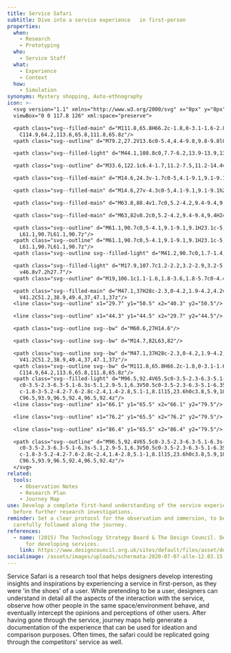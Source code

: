 ```yaml
---
title: Service Safari
subtitle: Dive into a service experience   in first-person
properties:
  when:
    - Research
    - Prototyping
  who:
    - Service Staff
  what:
    - Experience
    - Context
  how:
    - Simulation
synonyms: Mystery shopping, Auto-ethnography
icon: >-
  <svg version="1.1" xmlns="http://www.w3.org/2000/svg" x="0px" y="0px"
  viewBox="0 0 117.8 126" xml:space="preserve">

  <path class="svg--filled-main" d="M111.8,65.8H66.2c-1.8,0-3.1-1.6-2.8-3.3l6.8-41c0.2-1.4,1.4-2.4,2.8-2.4h32c1.4,0,2.6,1,2.8,2.4l6.8,41
  	C114.9,64.2,113.6,65.8,111.8,65.8z"/>
  <path class="svg--outline" d="M79.2,27.2V13.6c0-5.4,4.4-9.8,9.8-9.8l0,0c5.4,0,9.8,4.4,9.8,9.8v13.6"/>

  <path class="svg--filled-light" d="M44.1,108.8c0,7.7-6.2,13.9-13.9,13.9s-13.9-6.2-13.9-13.9s15-14.3,22.6-14.3S44.1,101.1,44.1,108.8z"/>

  <path class="svg--outline" d="M33.6,122.1c6.4-1.7,11.2-7.5,11.2-14.4v-6.6"/>

  <path class="svg--filled-main" d="M14.6,24.3v-1.7c0-5,4.1-9.1,9.1-9.1h28.8c5,0,9.1,4.1,9.1,9.1v1.2"/>

  <path class="svg--filled-main" d="M14.6,27v-4.3c0-5,4.1-9.1,9.1-9.1h28.8c5,0,9.1,4.1,9.1,9.1V27H14.6z"/>

  <path class="svg--filled-main" d="M63.8,88.4v1.7c0,5.2-4.2,9.4-9.4,9.4H24.9c-5.1,0-9.4-4.2-9.4-9.4v-1.3"/>

  <path class="svg--filled-main" d="M63,82v8.2c0,5.2-4.2,9.4-9.4,9.4H24.1c-5.1,0-9.4-4.2-9.4-9.4l0-8.1L63,82z"/>

  <path class="svg--outline" d="M61.1,90.7c0,5-4.1,9.1-9.1,9.1H23.1c-5,0-9.1-4.1-9.1-9.1V22.2c0-5,4.1-9.1,9.1-9.1h28.8c5,0,9.1,4.1,9.1,9.1
  	L61.1,90.7L61.1,90.7z"/>
  <path class="svg--outline" d="M61.1,90.7c0,5-4.1,9.1-9.1,9.1H23.1c-5,0-9.1-4.1-9.1-9.1V22.2c0-5,4.1-9.1,9.1-9.1h28.8c5,0,9.1,4.1,9.1,9.1
  	L61.1,90.7L61.1,90.7z"/>
  <path class="svg--outline svg--filled-light" d="M41.2,90.7c0,1.7-1.4,3.1-3.1,3.1S35,92.5,35,90.7c0-1.7,1.4-3.1,3.1-3.1C39.8,87.6,41.2,89,41.2,90.7z"/>

  <path class="svg--filled-light" d="M17.9,107.7c1.2-2.2,3.2-2.9,3.2-5.8c0-5.8-2.8-9.3-7-11.2v-0.4V68.6c0-3.6-2.5-6.6-5.5-6.6s-5.5,3-5.5,6.6
  	v46.8v7.2h27.7"/>
  <path class="svg--outline" d="M19,106.1c1.1-1.6,1.8-3.6,1.8-5.7c0-4.4-2.8-8.2-6.7-9.6v-0.4V67.6c0-2.7-2.3-5-5.1-5s-5.1,2.2-5.1,5v41.2"/>

  <path class="svg--filled-main" d="M47.1,37H28c-2.3,0-4.2,1.9-4.2,4.2v13.4c0,2.3,1.9,4.2,4.2,4.2h12l6.6,5.5v-5.5h0.4c2.3,0,4.2-1.9,4.2-4.2
  	V41.2C51.2,38.9,49.4,37,47.1,37z"/>
  <line class="svg--outline" x1="29.7" y1="50.5" x2="40.3" y2="50.5"/>

  <line class="svg--outline" x1="44.3" y1="44.5" x2="29.7" y2="44.5"/>

  <path class="svg--outline svg--bw" d="M60.6,27H14.6"/>

  <path class="svg--outline svg--bw" d="M14.7,82L63,82"/>

  <path class="svg--outline svg--bw" d="M47.1,37H28c-2.3,0-4.2,1.9-4.2,4.2v13.4c0,2.3,1.9,4.2,4.2,4.2h12l6.6,5.5v-5.5h0.4c2.3,0,4.2-1.9,4.2-4.2
  	V41.2C51.2,38.9,49.4,37,47.1,37z"/>
  <path class="svg--outline svg--bw" d="M111.8,65.8H66.2c-1.8,0-3.1-1.6-2.8-3.3l6.8-41c0.2-1.4,1.4-2.4,2.8-2.4h32c1.4,0,2.6,1,2.8,2.4l6.8,41
  	C114.9,64.2,113.6,65.8,111.8,65.8z"/>
  <path class="svg--filled-light" d="M96.5,92.4V65.5c0-3.5-2.3-6.3-5.1-6.3s-5.1,2.9-5.1,6.3c0-3.5-2.3-6.3-5.1-6.3s-5.1,2.9-5.1,6.3
  	c0-3.5-2.3-6.3-5.1-6.3s-5.1,2.9-5.1,6.3V50.5c0-3.5-2.3-6.3-5.1-6.3S56,47,56,50.5v34.5c-0.1,0.2-0.2,0.5-0.3,0.7l-5-8.2
  	c-1.8-3-5.2-4.2-7.6-2.8c-2.4,1.4-2.8,5.1-1,8.1l15,23.6h0c3.8,5.9,10.5,9.9,18.1,9.9c11.9,0,21.4-9.6,21.4-21.5
  	C96.5,93.9,96.5,92.4,96.5,92.4z"/>
  <line class="svg--outline" x1="66.1" y1="65.5" x2="66.1" y2="79.5"/>

  <line class="svg--outline" x1="76.2" y1="65.5" x2="76.2" y2="79.5"/>

  <line class="svg--outline" x1="86.4" y1="65.5" x2="86.4" y2="79.5"/>

  <path class="svg--outline" d="M96.5,92.4V65.5c0-3.5-2.3-6.3-5.1-6.3s-5.1,2.9-5.1,6.3c0-3.5-2.3-6.3-5.1-6.3s-5.1,2.9-5.1,6.3
  	c0-3.5-2.3-6.3-5.1-6.3s-5.1,2.9-5.1,6.3V50.5c0-3.5-2.3-6.3-5.1-6.3S56,47,56,50.5v34.5c-0.1,0.2-0.2,0.5-0.3,0.7l-5-8.2
  	c-1.8-3-5.2-4.2-7.6-2.8c-2.4,1.4-2.8,5.1-1,8.1l15,23.6h0c3.8,5.9,10.5,9.9,18.1,9.9c11.9,0,21.4-9.6,21.4-21.5
  	C96.5,93.9,96.5,92.4,96.5,92.4z"/>
  </svg>
related:
  tools:
    - Observation Notes
    - Research Plan
    - Journey Map
use: Develop a complete first-hand understanding of the service experience,
  before further research investigations.
reminder: Set a clear protocol for the observation and immersion, to be
  carefully followed along the journey.
references:
  - name: (2015) The Technology Strategy Board & The Design Council. Design methods
      for developing services.
    link: https://www.designcouncil.org.uk/sites/default/files/asset/document/Design%20methods%20for%20developing%20services.pdf
socialimage: /assets/images/uploads/schermata-2020-07-07-alle-12.03.15.png
---
```

Service Safari is a research tool that helps designers develop interesting insights and inspirations by experiencing a service in first-person, as they were 'in the shoes' of a user. While pretending to be a user, designers can understand in detail all the aspects of the interaction with the service, observe how other people in the same space/environment behave, and eventually intercept the opinions and perceptions of other users. After having gone through the service, journey maps help generate a documentation of the experience that can be used for ideation and comparison purposes. Often times, the safari could be replicated going through the competitors' service as well.